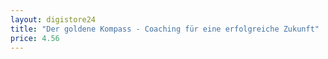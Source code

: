 ```yaml
---
layout: digistore24
title: "Der goldene Kompass - Coaching für eine erfolgreiche Zukunft"
price: 4.56
---
```

